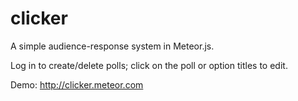 clicker
=======
A simple audience-response system in Meteor.js.

Log in to create/delete polls; click on the poll or option titles to edit.

Demo: http://clicker.meteor.com
